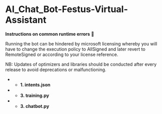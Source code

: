 # AI_Chat_Bot-Festus-Virtual-Assistant

**Instructions on common runtime errors** :page_with_curl:

Running the bot can be hindered by microsoft licensing whereby you will have to change the execution policy to AllSigned and later revert to RemoteSigned or according to your license reference.

NB: Updates of optimizers and libraries should be conducted after every release to avoid deprecations or malfunctioning.

* * **1. intents.json**
* * **3. training.py**
* * **3. chatbot.py**
